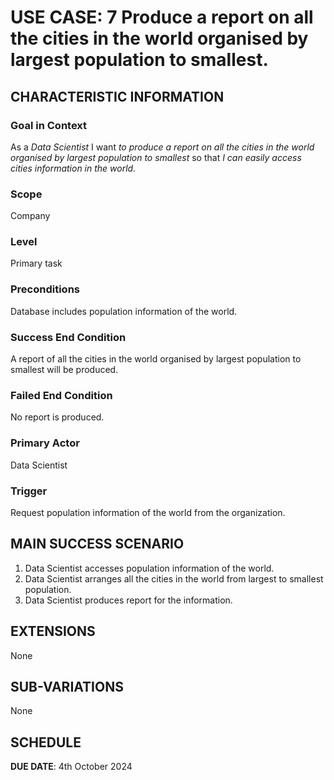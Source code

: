# USE CASE: 7 Produce a report on all the cities in the world organised by largest population to smallest.

## CHARACTERISTIC INFORMATION

### Goal in Context

As a *Data Scientist* I want *to produce a report on all the cities in the world organised by largest population to smallest* so that *I can easily access cities information in the world.*

### Scope

Company

### Level

Primary task

### Preconditions

Database includes population information of the world.

### Success End Condition

A report of all the cities in the world organised by largest population to smallest will be produced.

### Failed End Condition

No report is produced.

### Primary Actor

Data Scientist

### Trigger

Request population information of the world from the organization.

## MAIN SUCCESS SCENARIO

1. Data Scientist accesses population information of the world.
2. Data Scientist arranges all the cities in the world from largest to smallest population.
3. Data Scientist produces report for the information.

## EXTENSIONS

None

## SUB-VARIATIONS

None

## SCHEDULE

**DUE DATE**: 4th October 2024
